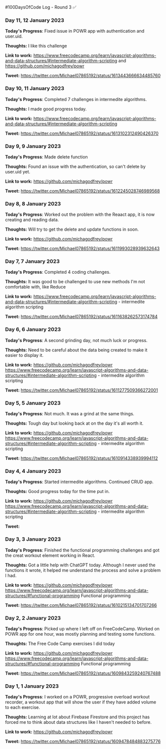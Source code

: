 #100DaysOfCode Log - Round 3 ✅

### Day 11, 12 January 2023

**Today's Progress**: Fixed issue in POWR app with authentication and user.uid.

**Thoughts:** I like this challenge

**Link to work:** https://www.freecodecamp.org/learn/javascript-algorithms-and-data-structures/#intermediate-algorithm-scripting and https://github.com/michagodfrey/powr

**Tweet:** https://twitter.com/Michael07865192/status/1613443666634485760

### Day 10, 11 January 2023

**Today's Progress**: Completed 7 challenges in intermedite algorithms.

**Thoughts:** I made good progress today.

**Link to work:** https://www.freecodecamp.org/learn/javascript-algorithms-and-data-structures/#intermediate-algorithm-scripting

**Tweet:** https://twitter.com/Michael07865192/status/1613102312490426370

### Day 9, 9 January 2023

**Today's Progress**: Made delete function

**Thoughts:** Found an issue with the authentication, so can't delete by user.uid yet.

**Link to work:** https://github.com/michagodfrey/powr

**Tweet:** https://twitter.com/Michael07865192/status/1612245028746989568


### Day 8, 8 January 2023

**Today's Progress**: Worked out the problem with the Reaact app, it is now creating and reading data.

**Thoughts:** Will try to get the delete and update functions in soon.

**Link to work:** https://github.com/michagodfrey/powr

**Tweet:** https://twitter.com/Michael07865192/status/1611993028939632643

### Day 7, 7 January 2023

**Today's Progress**: Completed 4  coding challenges.

**Thoughts:** It was good to be challenged to use new methods I'm not comfortable with, like Reduce

**Link to work:** https://www.freecodecamp.org/learn/javascript-algorithms-and-data-structures/#intermediate-algorithm-scripting - intermedite algorithm scripting

**Tweet:** https://twitter.com/Michael07865192/status/1611638262573174784

### Day 6, 6 January 2023

**Today's Progress**: A second grinding day, not much luck or progress.

**Thoughts:** Need to be careful about the data being created to make it easier to display it.

**Link to work:**  https://github.com/michagodfrey/powr  https://www.freecodecamp.org/learn/javascript-algorithms-and-data-structures/#intermediate-algorithm-scripting - intermedite algorithm scripting

**Tweet:** https://twitter.com/Michael07865192/status/1611277509366272001

### Day 5, 5 January 2023

**Today's Progress**: Not much. It was a grind at the same things.

**Thoughts:** Tough day but looking back at on the day it's all worth it.

**Link to work:** https://github.com/michagodfrey/powr  https://www.freecodecamp.org/learn/javascript-algorithms-and-data-structures/#intermediate-algorithm-scripting - intermedite algorithm scripting

**Tweet:** https://twitter.com/Michael07865192/status/1610914338939994112



### Day 4, 4 January 2023

**Today's Progress**: Started intermedite algorithms. Continued CRUD app.

**Thoughts:** Good progress today for the time put in.

**Link to work:** https://github.com/michagodfrey/powr https://www.freecodecamp.org/learn/javascript-algorithms-and-data-structures/#intermediate-algorithm-scripting - intermedite algorithm scripting

**Tweet:**

### Day 3, 3 January 2023

**Today's Progress**: Finished the functional programming challenges and got the creat workout element working in React.

**Thoughts:** Got a little help with ChatGPT today. Although I never used the functions it wrote, it helped me understand the process and solve a problem I had.

**Link to work:** https://github.com/michagodfrey/powr https://www.freecodecamp.org/learn/javascript-algorithms-and-data-structures/#functional-programming Functional programming

**Tweet:** https://twitter.com/Michael07865192/status/1610215134701707266

### Day 2, 2 January 2023

**Today's Progress**: Picked up where I left off on FreeCodeCamp. Worked on POWR app for one hour, was mostly planning and testing some functions.

**Thoughts:** The Free Code Camp exercises I did today

**Link to work:** https://github.com/michagodfrey/powr https://www.freecodecamp.org/learn/javascript-algorithms-and-data-structures/#functional-programming Functional programming

**Tweet:** https://twitter.com/Michael07865192/status/1609843259240767488

### Day 1, 1 January 2023

**Today's Progress**: I worked on a POWR, progressive overload workout recorder, a workout app that will show the user if they have added volume to each exercise.

**Thoughts:** Learning at lot about Firebase Firestore and this project has forced me to think about data structures like I haven't needed to before.

**Link to work:** https://github.com/michagodfrey/powr

**Tweet:** https://twitter.com/Michael07865192/status/1609478484883275776
